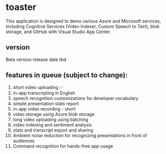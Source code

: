 # toaster
This application is designed to demo various Azure and Microsoft services, including Cognitive Services (Video Indexer, Custom Speech to Text), blob storage, and GitHub with Visual Studio App Center.

## version
Beta version release date tbd


## features in queue (subject to change):

1. short video uploading ✅
2. in-app transcripting in English
3. speech recognition customizations for developer vocabulary
4. simple presentation stats report
5. in-app video recording - short
6. video storage using Azure blob storage
7. long video uploading using batching
8. video indexing and sentiment analysis
9. stats and transcript export and sharing
10. Ambient noise reduction for recognizing presentations in front of audiences
11. Command recognition for hands-free app usage 

